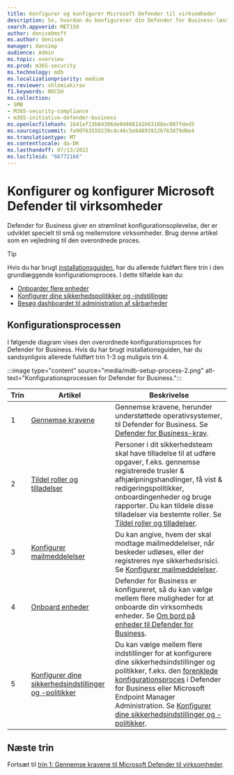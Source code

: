 ```yaml
---
title: Konfigurer og konfigurer Microsoft Defender til virksomheder
description: Se, hvordan du konfigurerer din Defender for Business-løsning til cybersikkerhed. Onboarde enheder, gennemse dine politikker, og rediger dine indstillinger efter behov.
search.appverid: MET150
author: denisebmsft
ms.author: deniseb
manager: dansimp
audience: Admin
ms.topic: overview
ms.prod: m365-security
ms.technology: mdb
ms.localizationpriority: medium
ms.reviewer: shlomiakirav
f1.keywords: NOCSH
ms.collection:
- SMB
- M365-security-compliance
- m365-initiative-defender-business
ms.openlocfilehash: 1641af13b84396de0d468142b63188ec087fded5
ms.sourcegitcommit: fa90763559239c4c46c5e848939126763879d8e4
ms.translationtype: MT
ms.contentlocale: da-DK
ms.lasthandoff: 07/13/2022
ms.locfileid: "66772166"
---
```

# <a name="set-up-and-configure-microsoft-defender-for-business"></a>Konfigurer og konfigurer Microsoft Defender til virksomheder

Defender for Business giver en strømlinet konfigurationsoplevelse, der er udviklet specielt til små og mellemstore virksomheder. Brug denne artikel som en vejledning til den overordnede proces.

> [!TIP]
> Hvis du har brugt [installationsguiden](mdb-use-wizard.md), har du allerede fuldført flere trin i den grundlæggende konfigurationsproces. I dette tilfælde kan du:
> - [Onboarder flere enheder](mdb-onboard-devices.md)
> - [Konfigurer dine sikkerhedspolitikker og -indstillinger](mdb-configure-security-settings.md)
> - [Besøg dashboardet til administration af sårbarheder](mdb-view-tvm-dashboard.md)


## <a name="the-setup-and-configuration-process"></a>Konfigurationsprocessen

I følgende diagram vises den overordnede konfigurationsproces for Defender for Business. Hvis du har brugt installationsguiden, har du sandsynligvis allerede fuldført trin 1-3 og muligvis trin 4. 

:::image type="content" source="media/mdb-setup-process-2.png" alt-text="Konfigurationsprocessen for Defender for Business.":::

| Trin  | Artikel | Beskrivelse  |
|---------|---------|--------|
| 1 | [Gennemse kravene](mdb-requirements.md) | Gennemse kravene, herunder understøttede operativsystemer, til Defender for Business. Se [Defender for Business-krav](mdb-requirements.md). |
| 2 | [Tildel roller og tilladelser](mdb-roles-permissions.md)     | Personer i dit sikkerhedsteam skal have tilladelse til at udføre opgaver, f.eks. gennemse registrerede trusler & afhjælpningshandlinger, få vist & redigeringspolitikker, onboardingenheder og bruge rapporter. Du kan tildele disse tilladelser via bestemte roller. Se [Tildel roller og tilladelser](mdb-roles-permissions.md).        |
| 3 | [Konfigurer mailmeddelelser](mdb-email-notifications.md) | Du kan angive, hvem der skal modtage mailmeddelelser, når beskeder udløses, eller der registreres nye sikkerhedsrisici. Se [Konfigurer mailmeddelelser](mdb-email-notifications.md).| 
| 4 | [Onboard enheder](mdb-onboard-devices.md)     | Defender for Business er konfigureret, så du kan vælge mellem flere muligheder for at onboarde din virksomheds enheder. Se [Om bord på enheder til Defender for Business](mdb-onboard-devices.md).         |
| 5 | [Konfigurer dine sikkerhedsindstillinger og -politikker](mdb-configure-security-settings.md) | Du kan vælge mellem flere indstillinger for at konfigurere dine sikkerhedsindstillinger og politikker, f.eks. den [forenklede konfigurationsproces](mdb-simplified-configuration.md) i Defender for Business eller Microsoft Endpoint Manager Administration. Se [Konfigurer dine sikkerhedsindstillinger og -politikker](mdb-configure-security-settings.md). |

## <a name="next-steps"></a>Næste trin

Fortsæt til [trin 1: Gennemse kravene til Microsoft Defender til virksomheder](mdb-requirements.md).
